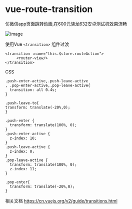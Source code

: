 # vue-route-transition

仿微信app页面跳转动画,在600元骁龙632安卓测试机效果流畅

![image](https://note.youdao.com/yws/api/personal/file/DB4A718969DB4A8CAFCBF65CA9E1F982?method=download&shareKey=1d6623975889d5a673f475c40b9fe0d5)

使用Vue `<transition>` 组件过渡

```
<transition :name="this.$store.routeAction">
     <router-view/>
</transition>
```
CSS
```
.push-enter-active,.push-leave-active
, .pop-enter-active,.pop-leave-active{
  transition: all 0.4s;
}

.push-leave-to{
transform: translate(-20%,0);
}

.push-enter {
  transform: translate(100%, 0);
}
.push-enter-active {
  z-index: 10;
}
.push-leave-active {
  z-index: 0;
}
.pop-leave-active {
  transform: translate(100%, 0);
  z-index: 11;
}

.pop-enter{
  transform: translate(-20%,0);
}

```
相关文档 
https://cn.vuejs.org/v2/guide/transitions.html

